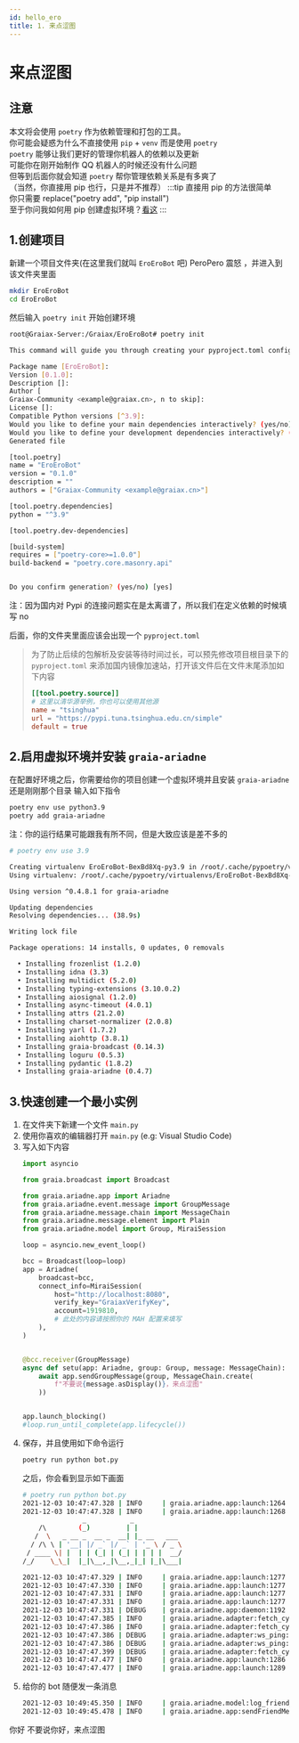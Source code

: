 ```yaml
---
id: hello_ero
title: 1. 来点涩图
---
```


# 来点涩图

## 注意
本文将会使用 `poetry` 作为依赖管理和打包的工具。  
你可能会疑惑为什么不直接使用 `pip` + `venv` 而是使用 `poetry`  
`poetry` 能够让我们更好的管理你机器人的依赖以及更新  
可能你在刚开始制作 QQ 机器人的时候还没有什么问题  
但等到后面你就会知道 `poetry` 帮你管理依赖关系是有多爽了  
（当然，你直接用 pip 也行，只是并不推荐）
:::tip
直接用 pip 的方法很简单  
你只需要 replace("poetry add", "pip install")  
至于你问我如何用 pip 创建虚拟环境？[看这](0_before_start.html#_6-当你遇到不会的东西的时候)
:::

## 1.创建项目

新建一个项目文件夹(在这里我们就叫 `EroEroBot` 吧) <Curtain>PeroPero 震怒</Curtain> ，并进入到该文件夹里面
```bash
mkdir EroEroBot
cd EroEroBot
```
然后输入 `poetry init` 开始创建环境
```bash
root@Graiax-Server:/Graiax/EroEroBot# poetry init

This command will guide you through creating your pyproject.toml config.

Package name [EroEroBot]:  
Version [0.1.0]:  
Description []:  
Author [
Graiax-Community <example@graiax.cn>, n to skip]:  
License []:  
Compatible Python versions [^3.9]:  
Would you like to define your main dependencies interactively? (yes/no) [yes] no # 注意，这里要你自己填写 no
Would you like to define your development dependencies interactively? (yes/no) [yes] no # 注意，这里要你自己填写 no
Generated file

[tool.poetry]
name = "EroEroBot"
version = "0.1.0"
description = ""
authors = ["Graiax-Community <example@graiax.cn>"]

[tool.poetry.dependencies]
python = "^3.9"

[tool.poetry.dev-dependencies]

[build-system]
requires = ["poetry-core>=1.0.0"]
build-backend = "poetry.core.masonry.api"


Do you confirm generation? (yes/no) [yes] 
```
注：因为国内对 Pypi 的连接问题实在是太离谱了，所以我们在定义依赖的时候填写 no  

后面，你的文件夹里面应该会出现一个 `pyproject.toml`

>为了防止后续的包解析及安装等待时间过长，可以预先修改项目根目录下的 `pyproject.toml` 来添加国内镜像加速站，打开该文件后在文件末尾添加如下内容
>```toml
>[[tool.poetry.source]]
># 这里以清华源举例，你也可以使用其他源
>name = "tsinghua"
>url = "https://pypi.tuna.tsinghua.edu.cn/simple"
>default = true
>```

## 2.启用虚拟环境并安装 `graia-ariadne`
在配置好环境之后，你需要给你的项目创建一个虚拟环境并且安装 `graia-ariadne`
还是刚刚那个目录
输入如下指令

```bash
poetry env use python3.9
poetry add graia-ariadne
```
注：你的运行结果可能跟我有所不同，但是大致应该是差不多的
```bash
# poetry env use 3.9

Creating virtualenv EroEroBot-BexBd8Xq-py3.9 in /root/.cache/pypoetry/virtualenvs
Using virtualenv: /root/.cache/pypoetry/virtualenvs/EroEroBot-BexBd8Xq-py3.9
```

```bash
Using version ^0.4.8.1 for graia-ariadne

Updating dependencies
Resolving dependencies... (38.9s)

Writing lock file

Package operations: 14 installs, 0 updates, 0 removals

  • Installing frozenlist (1.2.0)
  • Installing idna (3.3)
  • Installing multidict (5.2.0)
  • Installing typing-extensions (3.10.0.2)
  • Installing aiosignal (1.2.0)
  • Installing async-timeout (4.0.1)
  • Installing attrs (21.2.0)
  • Installing charset-normalizer (2.0.8)
  • Installing yarl (1.7.2)
  • Installing aiohttp (3.8.1)
  • Installing graia-broadcast (0.14.3)
  • Installing loguru (0.5.3)
  • Installing pydantic (1.8.2)
  • Installing graia-ariadne (0.4.7)
```


## 3.快速创建一个最小实例
1. 在文件夹下新建一个文件 `main.py`
2. 使用你喜欢的编辑器打开 `main.py` (e.g: Visual Studio Code)
3. 写入如下内容
    ```python
    import asyncio

    from graia.broadcast import Broadcast

    from graia.ariadne.app import Ariadne
    from graia.ariadne.event.message import GroupMessage
    from graia.ariadne.message.chain import MessageChain
    from graia.ariadne.message.element import Plain
    from graia.ariadne.model import Group, MiraiSession

    loop = asyncio.new_event_loop()

    bcc = Broadcast(loop=loop)
    app = Ariadne(
        broadcast=bcc,
        connect_info=MiraiSession(
            host="http://localhost:8080",
            verify_key="GraiaxVerifyKey",
            account=1919810,
            # 此处的内容请按照你的 MAH 配置来填写
        ),
    )


    @bcc.receiver(GroupMessage)
    async def setu(app: Ariadne, group: Group, message: MessageChain):
        await app.sendGroupMessage(group, MessageChain.create(
            f"不要说{message.asDisplay()}，来点涩图"
        ))


    app.launch_blocking()
    #loop.run_until_complete(app.lifecycle())
    ```
4. 保存，并且使用如下命令运行  
    ```bash 
    poetry run python bot.py
    ```
    之后，你会看到显示如下画面
    ```bash
    # poetry run python bot.py
    2021-12-03 10:47:47.328 | INFO     | graia.ariadne.app:launch:1264 - Launching app...
    2021-12-03 10:47:47.328 | INFO     | graia.ariadne.app:launch:1268 - 
                   _           _            
        /\        (_)         | |           
       /  \   _ __ _  __ _  __| |_ __   ___ 
      / /\ \ | '__| |/ _` |/ _` | '_ \ / _ \
     / ____ \| |  | | (_| | (_| | | | |  __/
    /_/    \_\_|  |_|\__,_|\__,_|_| |_|\___|

    2021-12-03 10:47:47.329 | INFO     | graia.ariadne.app:launch:1277 - graia-ariadne version: 0.4.7
    2021-12-03 10:47:47.330 | INFO     | graia.ariadne.app:launch:1277 - graia-broadcast version: 0.14.3
    2021-12-03 10:47:47.331 | INFO     | graia.ariadne.app:launch:1277 - graia-scheduler version: Not Found / Installed
    2021-12-03 10:47:47.331 | INFO     | graia.ariadne.app:launch:1277 - graia-saya version: Not Found / Installed
    2021-12-03 10:47:47.331 | DEBUG    | graia.ariadne.app:daemon:1192 - Ariadne daemon started.
    2021-12-03 10:47:47.385 | INFO     | graia.ariadne.adapter:fetch_cycle:367 - websocket: connected
    2021-12-03 10:47:47.386 | INFO     | graia.ariadne.adapter:fetch_cycle:372 - websocket: ping task created
    2021-12-03 10:47:47.386 | DEBUG    | graia.ariadne.adapter:ws_ping:295 - websocket: ping
    2021-12-03 10:47:47.386 | DEBUG    | graia.ariadne.adapter:ws_ping:299 - websocket: ping success, delay 30.0s
    2021-12-03 10:47:47.399 | DEBUG    | graia.ariadne.adapter:fetch_cycle:391 - websocket: received pong
    2021-12-03 10:47:47.477 | INFO     | graia.ariadne.app:launch:1286 - Remote version: 2.3.3
    2021-12-03 10:47:47.477 | INFO     | graia.ariadne.app:launch:1289 - Application launched with 0.15s
    ```
5. 给你的 bot 随便发一条消息
    ```bash
    2021-12-03 10:49:45.350 | INFO     | graia.ariadne.model:log_friend_message:114 - 1919810: [Graiax(114514)] -> '你好'
    2021-12-03 10:49:45.478 | INFO     | graia.ariadne.app:sendFriendMessage:114 - [BOT 1919810] Friend(114514) <- '不要说你好，来点涩图'
    ```

<ChatPanel title="GraiaX-Community">
  <ChatMessage name="GraiaX" onright>你好</ChatMessage>
  <ChatMessage name="EroEroBot" :avatar="$withBase('/avatar/ero.webp')">不要说你好，来点涩图</ChatMessage>
</ChatPanel>